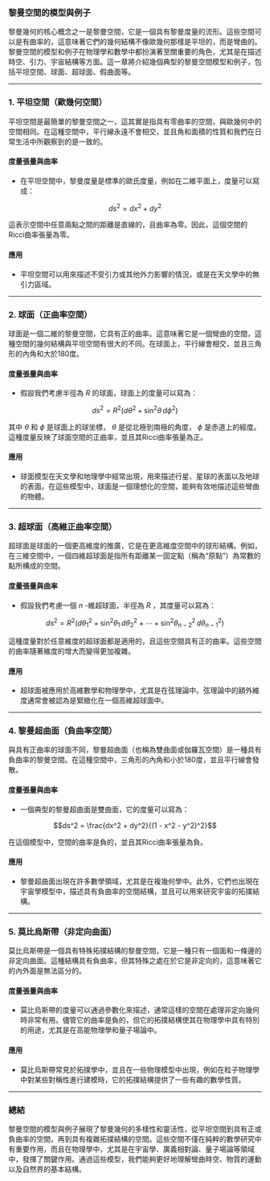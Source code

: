 ### **黎曼空間的模型與例子**

黎曼幾何的核心概念之一是黎曼空間，它是一個具有黎曼度量的流形。這些空間可以是有曲率的，這意味著它們的幾何結構不像歐幾何那樣是平坦的，而是彎曲的。黎曼空間的模型和例子在物理學和數學中都扮演著至關重要的角色，尤其是在描述時空、引力、宇宙結構等方面。這一章將介紹幾個典型的黎曼空間模型和例子，包括平坦空間、球面、超球面、假曲面等。

---

### **1. 平坦空間（歐幾何空間）**

平坦空間是最簡單的黎曼空間之一，這其實是指具有零曲率的空間，與歐幾何中的空間相同。在這種空間中，平行線永遠不會相交，並且角和面積的性質和我們在日常生活中所觀察到的是一致的。

#### **度量張量與曲率**
- 在平坦空間中，黎曼度量是標準的歐氏度量，例如在二維平面上，度量可以寫成：
  
```math
ds^2 = dx^2 + dy^2
```

  這表示空間中任意兩點之間的距離是直線的，且曲率為零。因此，這個空間的Ricci曲率張量為零。

#### **應用**
- 平坦空間可以用來描述不受引力或其他外力影響的情況，或是在天文學中的無引力區域。

---

### **2. 球面（正曲率空間）**

球面是一個二維的黎曼空間，它具有正的曲率。這意味著它是一個彎曲的空間，這種空間的幾何結構與平坦空間有很大的不同。在球面上，平行線會相交，並且三角形的內角和大於180度。

#### **度量張量與曲率**
- 假設我們考慮半徑為  $`R`$  的球面，球面上的度量可以寫為：
  
```math
ds^2 = R^2 (d\theta^2 + \sin^2\theta \, d\phi^2)
```

  其中  $`\theta`$  和  $`\phi`$  是球面上的球坐標， $`\theta`$  是從北極到南極的角度， $`\phi`$  是赤道上的經度。這種度量反映了球面空間的正曲率，並且其Ricci曲率張量為正。

#### **應用**
- 球面模型在天文學和地理學中經常出現，用來描述行星、星球的表面以及地球的表面。在這些模型中，球面是一個理想化的空間，能夠有效地描述這些彎曲的物體。

---

### **3. 超球面（高維正曲率空間）**

超球面是球面的一個更高維度的推廣，它是在更高維度空間中的球形結構。例如，在三維空間中，一個四維超球面是指所有距離某一固定點（稱為“原點”）為常數的點所構成的空間。

#### **度量張量與曲率**
- 假設我們考慮一個  $`n`$ -維超球面，半徑為  $`R`$ ，其度量可以寫為：
  
```math
ds^2 = R^2 (d\theta_1^2 + \sin^2\theta_1 \, d\theta_2^2 + \cdots + \sin^2\theta_{n-2}^2 \, d\theta_{n-1}^2)
```

  這種度量對於任意維度的超球面都是適用的，且這些空間具有正的曲率。這些空間的曲率隨著維度的增大而變得更加複雜。

#### **應用**
- 超球面被應用於高維數學和物理學中，尤其是在弦理論中。弦理論中的額外維度通常會被認為是緊緻化在一個高維超球面中。

---

### **4. 黎曼超曲面（負曲率空間）**

與具有正曲率的球面不同，黎曼超曲面（也稱為雙曲面或伽羅瓦空間）是一種具有負曲率的黎曼空間。在這種空間中，三角形的內角和小於180度，並且平行線會發散。

#### **度量張量與曲率**
- 一個典型的黎曼超曲面是雙曲面，它的度量可以寫為：
  
```math
ds^2 = \frac{dx^2 + dy^2}{(1 - x^2 - y^2)^2}
```

  在這個模型中，空間的曲率是負的，並且其Ricci曲率張量為負。

#### **應用**
- 黎曼超曲面出現在許多數學領域，尤其是在複幾何學中。此外，它們也出現在宇宙學模型中，描述具有負曲率的空間結構，並且可以用來研究宇宙的拓撲結構。

---

### **5. 莫比烏斯帶（非定向曲面）**

莫比烏斯帶是一個具有特殊拓撲結構的黎曼空間，它是一種只有一個面和一條邊的非定向曲面。這種結構具有負曲率，但其特殊之處在於它是非定向的，這意味著它的內外面是無法區分的。

#### **度量張量與曲率**
- 莫比烏斯帶的度量可以通過參數化來描述，通常這樣的空間在處理非定向幾何時非常有用。儘管它的曲率是負的，但它的拓撲結構使其在物理學中具有特別的用途，尤其是在高能物理學和量子場論中。

#### **應用**
- 莫比烏斯帶常見於拓撲學中，並且在一些物理模型中出現，例如在粒子物理學中對某些對稱性進行建模時，它的拓撲結構提供了一些有趣的數學性質。

---

### **總結**

黎曼空間的模型與例子展現了黎曼幾何的多樣性和靈活性，從平坦空間到具有正或負曲率的空間，再到具有複雜拓撲結構的空間。這些空間不僅在純粹的數學研究中有重要作用，而且在物理學中，尤其是在宇宙學、廣義相對論、量子場論等領域中，發揮了關鍵作用。通過這些模型，我們能夠更好地理解彎曲時空、物質的運動以及自然界的基本結構。